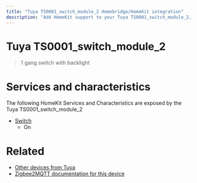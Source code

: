 ```yaml
---
title: "Tuya TS0001_switch_module_2 Homebridge/HomeKit integration"
description: "Add HomeKit support to your Tuya TS0001_switch_module_2, using Homebridge, Zigbee2MQTT and homebridge-z2m."
---
```

<!---
This file has been GENERATED using src/docgen/docgen.ts
DO NOT EDIT THIS FILE MANUALLY!
-->
# Tuya TS0001_switch_module_2
> 1 gang switch with backlight


# Services and characteristics
The following HomeKit Services and Characteristics are exposed by
the Tuya TS0001_switch_module_2

* [Switch](../../switch.md)
  * On


# Related
* [Other devices from Tuya](../index.md#tuya)
* [Zigbee2MQTT documentation for this device](https://www.zigbee2mqtt.io/devices/TS0001_switch_module_2.html)